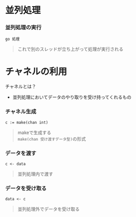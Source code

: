 # 並列処理
### 並列処理の実行
```
go 処理
```
> これで別のスレッドが立ち上がって処理が実行される  

# チャネルの利用
チャネルとは？
* 並列処理においてデータのやり取りを受け持ってくれるもの

### チャネル生成
```
c := make(chan int)
```
> makeで生成する  
>   `make(chan 受け渡すデータ型)`の形式  

### データを渡す
```
c <- data
```
> 並列処理内で渡す  

### データを受け取る
```
data <- c
```
> 並列処理外でデータを受け取る  
